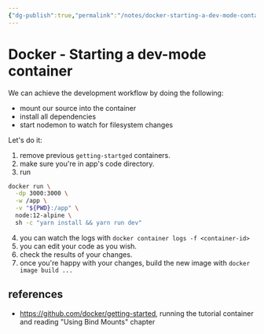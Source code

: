 ```yaml
---
{"dg-publish":true,"permalink":"/notes/docker-starting-a-dev-mode-container/","dgHomeLink":true,"dgPassFrontmatter":false,"dgShowBacklinks":true,"dgShowLocalGraph":false}
---
```


# Docker - Starting a dev-mode container

We can achieve the development workflow by doing the following:

- mount our source into the container
- install all dependencies
- start nodemon to watch for filesystem changes

Let's do it:

1. remove previous `getting-startged` containers.
2. make sure you're in app's code directory.
3. run
```bash
docker run \
  -dp 3000:3000 \
  -w /app \
  -v "${PWD}:/app" \
  node:12-alpine \
  sh -c "yarn install && yarn run dev"
```
4. you can watch the logs with `docker container logs -f <container-id>`
5. you can edit your code as you wish.
6. check the results of your changes.
7. once you're happy with your changes, build the new image with `docker image build ...`


## references

- <https://github.com/docker/getting-started>, running the tutorial container and reading "Using Bind Mounts" chapter